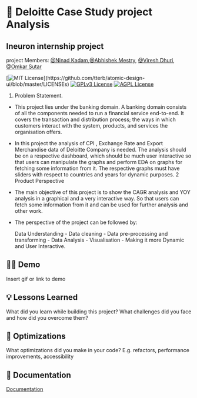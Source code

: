 
# 📔 Deloitte Case Study project Analysis 
## Ineuron internship project
project Members: [@Ninad Kadam](https://github.com/ninad555),[@Abhishek Mestry](https://github.com/AbhishekMestry), [@Viresh Dhuri](https://github.com/Virey07), [@Omkar Sutar](https://github.com/omkarsutar9702)



[![MIT License](https://img.shields.io/apm/l/atomic-design-ui.svg?)](https://github.com/tterb/atomic-design-ui/blob/master/LICENSEs)
[![GPLv3 License](https://img.shields.io/badge/License-GPL%20v3-yellow.svg)](https://opensource.org/licenses/)
[![AGPL License](https://img.shields.io/badge/license-AGPL-blue.svg)](http://www.gnu.org/licenses/agpl-3.0)


1. Problem Statement.
- This project lies under the banking domain. A banking domain consists of all the components needed to run a financial service end-to-end. It covers the transaction and distribution process; the ways in which customers interact with the system, products, and services the organisation offers.
- In this project the analysis of CPI , Exchange Rate and Export Merchandise data of Deloitte Company is needed. The analysis should be on a respective dashboard, which should be much user interactive so that users can manipulate the graphs and perform EDA on graphs for fetching some information from it. The respective graphs must have sliders with respect to countries and years for dynamic purposes. 
2 Product Perspective
- The main objective of this project is to show the CAGR analysis and YOY analysis in a graphical and a very interactive way. So that users can fetch some information from it and can be used for further analysis and other work. 

- The perspective of the project can be followed by:

    Data Understanding - Data cleaning - Data pre-processing and transforming - Data Analysis - Visualisation - Making it more Dynamic and User Interactive.

## 👨‍🏫 Demo

Insert gif or link to demo


## 💡 Lessons Learned

What did you learn while building this project? What challenges did you face and how did you overcome them?


## 🔧 Optimizations

What optimizations did you make in your code? E.g. refactors, performance improvements, accessibility


## 📁 Documentation

[Documentation](https://linktodocumentation)



